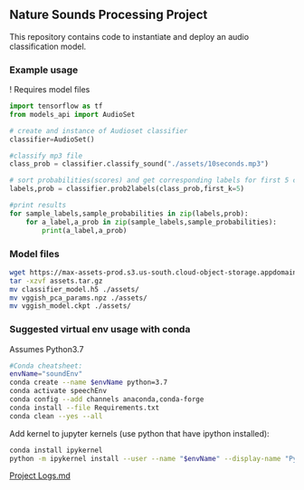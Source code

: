 ## Nature Sounds Processing Project

This repository contains code to instantiate and deploy an audio classification model.

### Example usage
! Requires model files
```python
import tensorflow as tf
from models_api import AudioSet

# create and instance of Audioset classifier
classifier=AudioSet()

#classify mp3 file
class_prob = classifier.classify_sound("./assets/10seconds.mp3")

# sort probabilities(scores) and get corresponding labels for first 5 class
labels,prob = classifier.prob2labels(class_prob,first_k=5)

#print results
for sample_labels,sample_probabilities in zip(labels,prob):
    for a_label,a_prob in zip(sample_labels,sample_probabilities):
        print(a_label,a_prob)

```

### Model files
```bash
wget https://max-assets-prod.s3.us-south.cloud-object-storage.appdomain.cloud/max-audio-classifier/1.0.0/assets.tar.gz
tar -xzvf assets.tar.gz
mv classifier_model.h5 ./assets/
mv vggish_pca_params.npz ./assets/
mv vggish_model.ckpt ./assets/
```

### Suggested virtual env usage with conda
Assumes Python3.7
```bash
#Conda cheatsheet:
envName="soundEnv"  
conda create --name $envName python=3.7
conda activate speechEnv  
conda config --add channels anaconda,conda-forge
conda install --file Requirements.txt  
conda clean --yes --all  
```

Add kernel to jupyter kernels (use python that have ipython installed):  
```bash
conda install ipykernel
python -m ipykernel install --user --name "$envName" --display-name "Python3-$envName"  
```


[Project Logs.md](https://github.com/speechLabBcCuny/nnaAudiosetClassification/blob/master/Project_logs.md)
